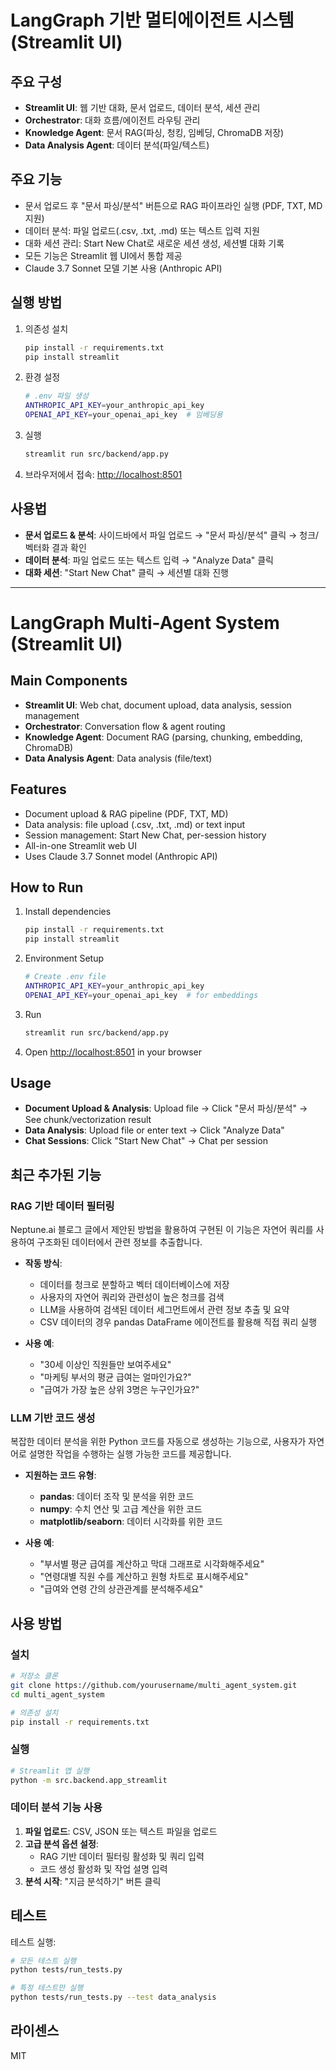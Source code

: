 # LangGraph 기반 멀티에이전트 시스템 (Streamlit UI)

## 주요 구성
- **Streamlit UI**: 웹 기반 대화, 문서 업로드, 데이터 분석, 세션 관리
- **Orchestrator**: 대화 흐름/에이전트 라우팅 관리
- **Knowledge Agent**: 문서 RAG(파싱, 청킹, 임베딩, ChromaDB 저장)
- **Data Analysis Agent**: 데이터 분석(파일/텍스트)

## 주요 기능
- 문서 업로드 후 "문서 파싱/분석" 버튼으로 RAG 파이프라인 실행 (PDF, TXT, MD 지원)
- 데이터 분석: 파일 업로드(.csv, .txt, .md) 또는 텍스트 입력 지원
- 대화 세션 관리: Start New Chat로 새로운 세션 생성, 세션별 대화 기록
- 모든 기능은 Streamlit 웹 UI에서 통합 제공
- Claude 3.7 Sonnet 모델 기본 사용 (Anthropic API)

## 실행 방법
1. 의존성 설치
   ```bash
   pip install -r requirements.txt
   pip install streamlit
   ```
2. 환경 설정
   ```bash
   # .env 파일 생성
   ANTHROPIC_API_KEY=your_anthropic_api_key
   OPENAI_API_KEY=your_openai_api_key  # 임베딩용
   ```
3. 실행
   ```bash
   streamlit run src/backend/app.py
   ```
4. 브라우저에서 접속: [http://localhost:8501](http://localhost:8501)

## 사용법
- **문서 업로드 & 분석**: 사이드바에서 파일 업로드 → "문서 파싱/분석" 클릭 → 청크/벡터화 결과 확인
- **데이터 분석**: 파일 업로드 또는 텍스트 입력 → "Analyze Data" 클릭
- **대화 세션**: "Start New Chat" 클릭 → 세션별 대화 진행

---

# LangGraph Multi-Agent System (Streamlit UI)

## Main Components
- **Streamlit UI**: Web chat, document upload, data analysis, session management
- **Orchestrator**: Conversation flow & agent routing
- **Knowledge Agent**: Document RAG (parsing, chunking, embedding, ChromaDB)
- **Data Analysis Agent**: Data analysis (file/text)

## Features
- Document upload & RAG pipeline (PDF, TXT, MD)
- Data analysis: file upload (.csv, .txt, .md) or text input
- Session management: Start New Chat, per-session history
- All-in-one Streamlit web UI
- Uses Claude 3.7 Sonnet model (Anthropic API)

## How to Run
1. Install dependencies
   ```bash
   pip install -r requirements.txt
   pip install streamlit
   ```
2. Environment Setup
   ```bash
   # Create .env file
   ANTHROPIC_API_KEY=your_anthropic_api_key
   OPENAI_API_KEY=your_openai_api_key  # for embeddings
   ```
3. Run
   ```bash
   streamlit run src/backend/app.py
   ```
4. Open [http://localhost:8501](http://localhost:8501) in your browser

## Usage
- **Document Upload & Analysis**: Upload file → Click "문서 파싱/분석" → See chunk/vectorization result
- **Data Analysis**: Upload file or enter text → Click "Analyze Data"
- **Chat Sessions**: Click "Start New Chat" → Chat per session

## 최근 추가된 기능

### RAG 기반 데이터 필터링

Neptune.ai 블로그 글에서 제안된 방법을 활용하여 구현된 이 기능은 자연어 쿼리를 사용하여 구조화된 데이터에서 관련 정보를 추출합니다.

- **작동 방식**:
  - 데이터를 청크로 분할하고 벡터 데이터베이스에 저장
  - 사용자의 자연어 쿼리와 관련성이 높은 청크를 검색
  - LLM을 사용하여 검색된 데이터 세그먼트에서 관련 정보 추출 및 요약
  - CSV 데이터의 경우 pandas DataFrame 에이전트를 활용해 직접 쿼리 실행

- **사용 예**:
  - "30세 이상인 직원들만 보여주세요"
  - "마케팅 부서의 평균 급여는 얼마인가요?"
  - "급여가 가장 높은 상위 3명은 누구인가요?"

### LLM 기반 코드 생성

복잡한 데이터 분석을 위한 Python 코드를 자동으로 생성하는 기능으로, 사용자가 자연어로 설명한 작업을 수행하는 실행 가능한 코드를 제공합니다.

- **지원하는 코드 유형**:
  - **pandas**: 데이터 조작 및 분석을 위한 코드
  - **numpy**: 수치 연산 및 고급 계산을 위한 코드
  - **matplotlib/seaborn**: 데이터 시각화를 위한 코드

- **사용 예**:
  - "부서별 평균 급여를 계산하고 막대 그래프로 시각화해주세요"
  - "연령대별 직원 수를 계산하고 원형 차트로 표시해주세요"
  - "급여와 연령 간의 상관관계를 분석해주세요"

## 사용 방법

### 설치

```bash
# 저장소 클론
git clone https://github.com/yourusername/multi_agent_system.git
cd multi_agent_system

# 의존성 설치
pip install -r requirements.txt
```

### 실행

```bash
# Streamlit 앱 실행
python -m src.backend.app_streamlit
```

### 데이터 분석 기능 사용

1. **파일 업로드**: CSV, JSON 또는 텍스트 파일을 업로드
2. **고급 분석 옵션 설정**:
   - RAG 기반 데이터 필터링 활성화 및 쿼리 입력
   - 코드 생성 활성화 및 작업 설명 입력
3. **분석 시작**: "지금 분석하기" 버튼 클릭

## 테스트

테스트 실행:

```bash
# 모든 테스트 실행
python tests/run_tests.py

# 특정 테스트만 실행
python tests/run_tests.py --test data_analysis
```

## 라이센스

MIT

